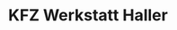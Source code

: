 ---
title: "KFZ Werkstatt Haller"
url: /villingen-schwenningen/kfz-werkstatt-haller/
shop: Autowerkstatt
---